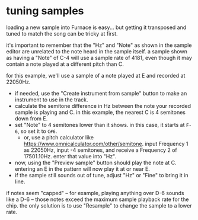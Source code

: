 # tuning samples

loading a new sample into Furnace is easy... but getting it transposed and tuned to match the song can be tricky at first.

it's important to remember that the "Hz" and "Note" as shown in the sample editor are unrelated to the note heard in the sample itself. a sample shown as having a "Note" of C-4 will use a sample rate of 4181, even though it may contain a note played at a different pitch than C.

for this example, we'll use a sample of a note played at E and recorded at 22050Hz.

- if needed, use the "Create instrument from sample" button to make an instrument to use in the track.
- calculate the semitone difference in Hz between the note your recorded sample is playing and C. in this example, the nearest C is 4 semitones down from E.
- set "Note" to 4 semitones lower than it shows. in this case, it starts at `F-6`, so set it to `C#6`.
	- or, use a pitch calculator like https://www.omnicalculator.com/other/semitone. input Frequency 1 as 22050Hz, input -4 semitones, and receive a Frequency 2 of 17501.10Hz. enter that value into "Hz".
- now, using the "Preview sample" button should play the note at C. entering an E in the pattern will now play it at or near E.
- if the sample still sounds out of tune, adjust "Hz" or "Fine" to bring it in line.

if notes seem "capped" – for example, playing anything over D-6 sounds like a D-6 – those notes exceed the maximum sample playback rate for the chip. the only solution is to use "Resample" to change the sample to a lower rate.

